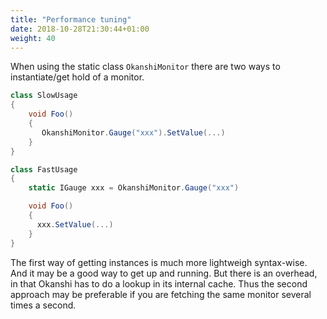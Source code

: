 ```yaml
---
title: "Performance tuning"
date: 2018-10-28T21:30:44+01:00
weight: 40
---
```


When using the static class `OkanshiMonitor` there are two ways to instantiate/get hold of a monitor.

```csharp
class SlowUsage
{
    void Foo()
    {
       OkanshiMonitor.Gauge("xxx").SetValue(...)
    }
}

class FastUsage
{
    static IGauge xxx = OkanshiMonitor.Gauge("xxx")

    void Foo()
    {
      xxx.SetValue(...)
    }
}
```

The first way of getting instances is much more lightweigh syntax-wise. And it may be a good way to get up and running. But there is an overhead, in that Okanshi has to do a lookup in its internal cache. Thus the second approach may be preferable if you are fetching the same monitor several times a second.